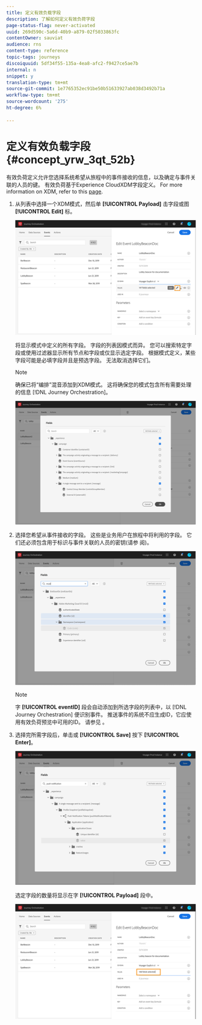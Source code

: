 ```yaml
---
title: 定义有效负载字段
description: 了解如何定义有效负荷字段
page-status-flag: never-activated
uuid: 269d590c-5a6d-40b9-a879-02f5033863fc
contentOwner: sauviat
audience: rns
content-type: reference
topic-tags: journeys
discoiquuid: 5df34f55-135a-4ea8-afc2-f9427ce5ae7b
internal: n
snippet: y
translation-type: tm+mt
source-git-commit: 1e7765352ec91be50b51633927ab038d3492b71a
workflow-type: tm+mt
source-wordcount: '275'
ht-degree: 6%

---
```



# 定义有效负载字段 {#concept_yrw_3qt_52b}

有效负荷定义允许您选择系统希望从旅程中的事件接收的信息，以及确定与事件关联的人员的键。 有效负荷基于Experience CloudXDM字段定义。 For more information on XDM, refer to this [page](https://docs.adobe.com/content/help/zh-Hans/experience-platform/xdm/home.html).

1. 从列表中选择一个XDM模式，然后单 **[!UICONTROL Payload]** 击字段或图 **[!UICONTROL Edit]** 标。

   ![](../assets/journey8.png)

   将显示模式中定义的所有字段。 字段的列表因模式而异。 您可以搜索特定字段或使用过滤器显示所有节点和字段或仅显示选定字段。 根据模式定义，某些字段可能是必填字段并且是预选字段。 无法取消选择它们。

   >[!NOTE]
   >
   >确保已将“编排”混音添加到XDM模式。 这将确保您的模式包含所有需要处理的信息 [!DNL Journey Orchestration]。

   ![](../assets/journey9.png)

1. 选择您希望从事件接收的字段。 这些是业务用户在旅程中将利用的字段。 它们还必须包含用于标识与事件关联的人员的密钥(请参 [](../event/defining-the-event-key.md)阅)。

   ![](../assets/journey10.png)

   >[!NOTE]
   >
   >字 **[!UICONTROL eventID]** 段会自动添加到所选字段的列表中，以 [!DNL Journey Orchestration] 便识别事件。 推送事件的系统不应生成ID，它应使用有效负荷预览中可用的ID。 请参见 [](../event/previewing-the-payload.md)。

1. 选择完所需字段后，单击或 **[!UICONTROL Save]** 按下 **[!UICONTROL Enter]**。

   ![](../assets/journey11.png)

   选定字段的数量将显示在字 **[!UICONTROL Payload]** 段中。

   ![](../assets/journey12.png)
